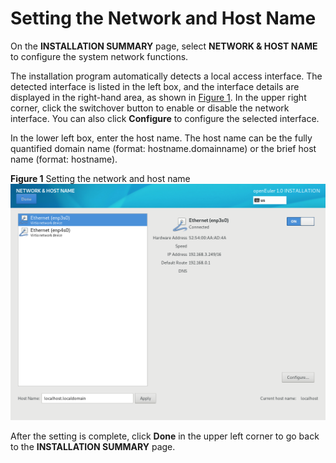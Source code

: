 # Setting the Network and Host Name<a name="EN-US_TOPIC_0214071181"></a>

On the  **INSTALLATION SUMMARY**  page, select  **NETWORK & HOST NAME**  to configure the system network functions.

The installation program automatically detects a local access interface. The detected interface is listed in the left box, and the interface details are displayed in the right-hand area, as shown in  [Figure 1](#en-us_topic_0186390264_en-us_topic_0122145831_fig123700157297). In the upper right corner, click the switchover button to enable or disable the network interface. You can also click  **Configure**  to configure the selected interface.

In the lower left box, enter the host name. The host name can be the fully quantified domain name \(format: hostname.domainname\) or the brief host name \(format: hostname\).

**Figure  1**  Setting the network and host name<a name="en-us_topic_0186390264_en-us_topic_0122145831_fig123700157297"></a>  
![](figures/setting-the-network-and-host-name.png "setting-the-network-and-host-name")

After the setting is complete, click  **Done**  in the upper left corner to go back to the  **INSTALLATION SUMMARY**  page.

